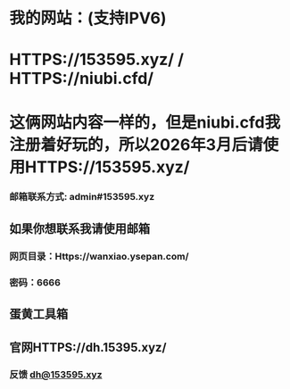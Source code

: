 # 我的网站：(支持IPV6)
# HTTPS://153595.xyz/ / HTTPS://niubi.cfd/
# 这俩网站内容一样的，但是niubi.cfd我注册着好玩的，所以2026年3月后请使用HTTPS://153595.xyz/
### 邮箱联系方式: admin#153595.xyz
## 如果你想联系我请使用邮箱
### 网页目录：Https://wanxiao.ysepan.com/
### 密码：6666

## 蛋黄工具箱
## 官网HTTPS://dh.15395.xyz/
### 反馈 dh@153595.xyz
